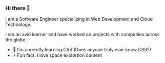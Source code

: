 ### Hi there 👋
I am a Software Engineer specializing in Web Development and Cloud Technology.

I am an avid learner and have worked on projects with companies across the globe.

- 🌱 I’m currently learning CSS (Does anyone truly ever know CSS?)
- ⚡ Fun fact: I love space explortion content
<!--
**Femi-lawal/femi-lawal** is a ✨ _special_ ✨ repository because its `README.md` (this file) appears on your GitHub profile.

Here are some ideas to get you started:

- 🔭 I’m currently working on ...
- 🌱 I’m currently learning ...
- 👯 I’m looking to collaborate on ...
- 🤔 I’m looking for help with ...
- 💬 Ask me about ...
- 📫 How to reach me: ...
- 😄 Pronouns: ...
- ⚡ Fun fact: ...
-->
